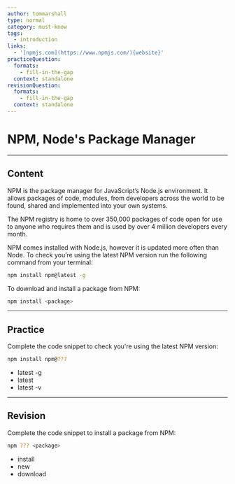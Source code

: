 ```yaml
---
author: tommarshall
type: normal
category: must-know
tags:
  - introduction
links:
  - '[npmjs.com](https://www.npmjs.com/){website}'
practiceQuestion:
  formats:
    - fill-in-the-gap
  context: standalone
revisionQuestion:
  formats:
    - fill-in-the-gap
  context: standalone
---
```


# NPM, Node's Package Manager


---

## Content

NPM is the package manager for JavaScript’s Node.js environment. It allows packages of code, modules, from developers across the world to be found, shared and implemented into your own systems.

The NPM registry is home to over 350,000 packages of code open for use to anyone who requires them and is used by over 4 million developers every month.

NPM comes installed with Node.js, however it is updated more often than Node. To check you’re using the latest NPM version run the following command from your terminal:

```bash
npm install npm@latest -g
```

To download and install a package from NPM:

```bash
npm install <package>
```


---

## Practice

Complete the code snippet to check you're using the latest NPM version:

```bash
npm install npm@???
```

- latest -g
- latest
- latest -v


---

## Revision

Complete the code snippet to install a package from NPM:

```bash
npm ??? <package>
```

- install
- new
- download
